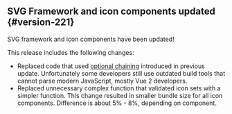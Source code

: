 ## SVG Framework and icon components updated {#version-221}

SVG framework and icon components have been updated!

This release includes the following changes:

-   Replaced code that used [optional chaining](https://developer.mozilla.org/en-US/docs/Web/JavaScript/Reference/Operators/Optional_chaining) introduced in previous update. Unfortunately some developers still use outdated build tools that cannot parse modern JavaScript, mostly Vue 2 developers.
-   Replaced unnecessary complex function that validated icon sets with a simpler function. This change resulted in smaller bundle size for all icon components. Difference is about 5% - 8%, depending on component.
